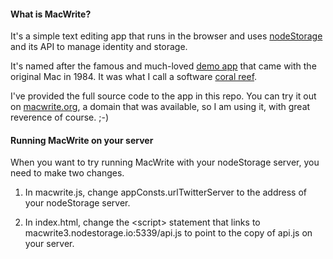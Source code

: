 #### What is MacWrite?

It's a simple text editing app that runs in the browser and uses <a href="https://github.com/scripting/nodeStorage">nodeStorage</a> and its API to manage identity and storage.

It's named after the famous and much-loved <a href="http://en.wikipedia.org/wiki/MacWrite">demo app</a> that came with the original Mac in 1984. It was what I call a software <a href="http://threads2.scripting.com/2013/january/whatAboutMacwriteAndMacpaint">coral reef</a>.

I've provided the full source code to the app in this repo. You can try it out on <a href="http://macwrite.org/">macwrite.org</a>, a domain that was available, so I am using it, with great reverence of course. ;-)

#### Running MacWrite on your server

When you want to try running MacWrite with your nodeStorage server, you need to make two changes.

1. In macwrite.js, change appConsts.urlTwitterServer to the address of your nodeStorage server.

2. In index.html, change the &lt;script> statement that links to macwrite3.nodestorage.io:5339/api.js to point to the copy of api.js on your server.

